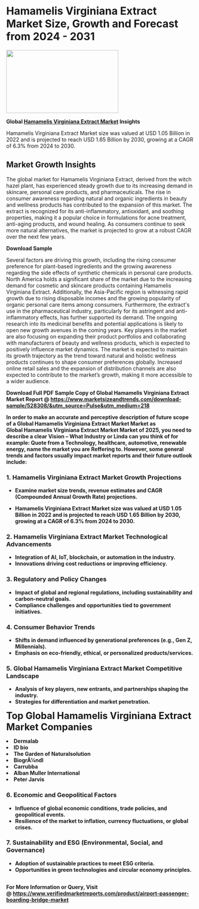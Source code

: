 <H1>Hamamelis Virginiana Extract Market Size, Growth and Forecast from 2024 - 2031</H1><img class="aligncenter size-medium wp-image-584254" src="https://thirdeyenews.in/wp-content/uploads/2024/09/Global-Market-Research-300x168.jpeg" alt="" width="300" height="168" /><p><strong>Global&nbsp;<a href="https://www.marketsizeandtrends.com/download-sample/528308/&amp;utm_source=Pulse&amp;utm_medium=218">Hamamelis Virginiana Extract Market</a> Insights</strong></p><p>Hamamelis Virginiana Extract Market size was valued at USD 1.05 Billion in 2022 and is projected to reach USD 1.65 Billion by 2030, growing at a CAGR of 6.3% from 2024 to 2030.</p><p><h2>Market Growth Insights</h2> <p>The global market for Hamamelis Virginiana Extract, derived from the witch hazel plant, has experienced steady growth due to its increasing demand in skincare, personal care products, and pharmaceuticals. The rise in consumer awareness regarding natural and organic ingredients in beauty and wellness products has contributed to the expansion of this market. The extract is recognized for its anti-inflammatory, antioxidant, and soothing properties, making it a popular choice in formulations for acne treatment, anti-aging products, and wound healing. As consumers continue to seek more natural alternatives, the market is projected to grow at a robust CAGR over the next few years.</p> <p><strong>Download Sample</strong></p> <p>Several factors are driving this growth, including the rising consumer preference for plant-based ingredients and the growing awareness regarding the side effects of synthetic chemicals in personal care products. North America holds a significant share of the market due to the increasing demand for cosmetic and skincare products containing Hamamelis Virginiana Extract. Additionally, the Asia-Pacific region is witnessing rapid growth due to rising disposable incomes and the growing popularity of organic personal care items among consumers. Furthermore, the extract's use in the pharmaceutical industry, particularly for its astringent and anti-inflammatory effects, has further supported its demand. The ongoing research into its medicinal benefits and potential applications is likely to open new growth avenues in the coming years. Key players in the market are also focusing on expanding their product portfolios and collaborating with manufacturers of beauty and wellness products, which is expected to positively influence market dynamics. The market is expected to maintain its growth trajectory as the trend toward natural and holistic wellness products continues to shape consumer preferences globally. Increased online retail sales and the expansion of distribution channels are also expected to contribute to the market’s growth, making it more accessible to a wider audience. <p><strong></p><p><span class=""><strong>Download Full PDF Sample Copy of Global Hamamelis Virginiana Extract Market Report</strong> @ <a href="https://www.marketsizeandtrends.com/download-sample/528308/&amp;utm_source=Pulse&amp;utm_medium=218" target="_blank">https://www.marketsizeandtrends.com/download-sample/528308/&amp;utm_source=Pulse&amp;utm_medium=218</a></span></p><p>In order to make an accurate and perceptive description of future scope of a Global&nbsp;Hamamelis Virginiana Extract Market Market as Global&nbsp;Hamamelis Virginiana Extract Market Market of 2025, you need to describe a clear Vision &ndash; What Industry or Linda can you think of for example: Quote from a Technology, healthcare, automotive, renewable energy, name the market you are Reffering to. However, some general trends and factors usually impact market reports and their future outlook include:</p><h3>1.&nbsp;<strong>Hamamelis Virginiana Extract Market Growth Projections</strong></h3><ul><li>Examine market size trends, revenue estimates and CAGR (Compounded Annual Growth Rate) projections.</li><li><p>Hamamelis Virginiana Extract Market size was valued at USD 1.05 Billion in 2022 and is projected to reach USD 1.65 Billion by 2030, growing at a CAGR of 6.3% from 2024 to 2030.</p></li></ul><h3>2.&nbsp;<strong>Hamamelis Virginiana Extract Market Technological Advancements</strong></h3><ul><li>Integration of AI, IoT, blockchain, or automation in the industry.</li><li>Innovations driving cost reductions or improving efficiency.</li></ul><h3>3.&nbsp;<strong>Regulatory and Policy Changes</strong></h3><ul><li>Impact of global and regional regulations, including sustainability and carbon-neutral goals.</li><li>Compliance challenges and opportunities tied to government initiatives.</li></ul><h3>4.&nbsp;<strong>Consumer Behavior Trends</strong></h3><ul><li>Shifts in demand influenced by generational preferences (e.g., Gen Z, Millennials).</li><li>Emphasis on eco-friendly, ethical, or personalized products/services.</li></ul><h3>5.&nbsp;<strong>Global Hamamelis Virginiana Extract Market Competitive Landscape</strong></h3><ul><li>Analysis of key players, new entrants, and partnerships shaping the industry.</li><li>Strategies for differentiation and market penetration.</li></ul><p data-pm-slice="1 1 []"><span style="color: inherit; font-family: inherit; font-size: 25px;">Top Global Hamamelis Virginiana Extract Market Companies</span></p><div class="" data-test-id=""><p><li>Dermalab</li><li> ID bio</li><li> The Garden of Naturalsolution</li><li> BiogrÃ¼ndl</li><li> Carrubba</li><li> Alban Muller International</li><li> Peter Jarvis</li></p></div><h3>6.&nbsp;<strong>Economic and Geopolitical Factors</strong></h3><ul><li>Influence of global economic conditions, trade policies, and geopolitical events.</li><li>Resilience of the market to inflation, currency fluctuations, or global crises.</li></ul><h3>7.&nbsp;<strong>Sustainability and ESG (Environmental, Social, and Governance)</strong></h3><ul><li>Adoption of sustainable practices to meet ESG criteria.</li><li>Opportunities in green technologies and circular economy principles.</li></ul><h2><strong style="font-size: 14px;">For More Information or Query, Visit @&nbsp;</strong><a style="background-color: #ffffff; font-size: 14px;" href="https://www.marketsizeandtrends.com/report/hamamelis-virginiana-extract-market/" target="_blank">https://www.verifiedmarketreports.com/product/airport-passenger-boarding-bridge-market</a></h2>

